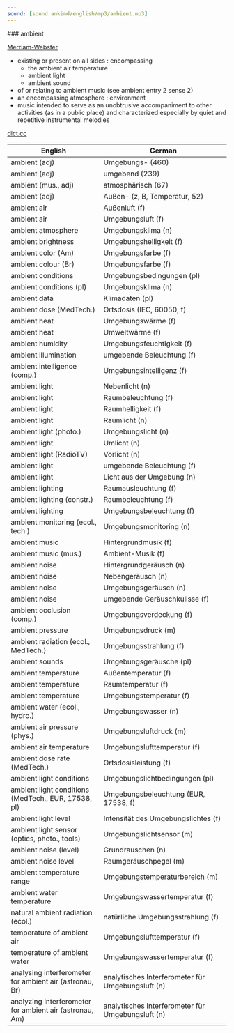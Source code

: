 ```yaml
---
sound: [sound:ankimd/english/mp3/ambient.mp3]
---
```


\### ambient

[Merriam-Webster](https://www.merriam-webster.com/dictionary/ambient)

- existing or present on all sides : encompassing
    - the ambient air temperature
    - ambient light
    - ambient sound
- of or relating to ambient music (see ambient entry 2 sense 2)
- an encompassing atmosphere : environment
- music intended to serve as an unobtrusive accompaniment to other activities (as in a public place) and characterized especially by quiet and repetitive instrumental melodies

[dict.cc](https://www.dict.cc/ambient)

| English        | German       |
| -------------- | ------------ |
| ambient (adj) | Umgebungs- (460) |
| ambient (adj) | umgebend (239) |
| ambient (mus., adj) | atmosphärisch (67) |
| ambient (adj) | Außen- (z, B, Temperatur, 52) |
| ambient air | Außenluft (f) |
| ambient air | Umgebungsluft (f) |
| ambient atmosphere | Umgebungsklima (n) |
| ambient brightness | Umgebungshelligkeit (f) |
| ambient color (Am) | Umgebungsfarbe (f) |
| ambient colour (Br) | Umgebungsfarbe (f) |
| ambient conditions | Umgebungsbedingungen (pl) |
| ambient conditions (pl) | Umgebungsklima (n) |
| ambient data | Klimadaten (pl) |
| ambient dose (MedTech.) | Ortsdosis (IEC, 60050, f) |
| ambient heat | Umgebungswärme (f) |
| ambient heat | Umweltwärme (f) |
| ambient humidity | Umgebungsfeuchtigkeit (f) |
| ambient illumination | umgebende Beleuchtung (f) |
| ambient intelligence <AmI> (comp.) | Umgebungsintelligenz (f) |
| ambient light | Nebenlicht (n) |
| ambient light | Raumbeleuchtung (f) |
| ambient light | Raumhelligkeit (f) |
| ambient light | Raumlicht (n) |
| ambient light (photo.) | Umgebungslicht (n) |
| ambient light | Umlicht (n) |
| ambient light (RadioTV) | Vorlicht (n) |
| ambient light | umgebende Beleuchtung (f) |
| ambient light | Licht aus der Umgebung (n) |
| ambient lighting | Raumausleuchtung (f) |
| ambient lighting (constr.) | Raumbeleuchtung (f) |
| ambient lighting | Umgebungsbeleuchtung (f) |
| ambient monitoring <AM> (ecol., tech.) | Umgebungsmonitoring (n) |
| ambient music | Hintergrundmusik (f) |
| ambient music (mus.) | Ambient-Musik (f) |
| ambient noise | Hintergrundgeräusch (n) |
| ambient noise | Nebengeräusch (n) |
| ambient noise | Umgebungsgeräusch (n) |
| ambient noise | umgebende Geräuschkulisse (f) |
| ambient occlusion <AO> (comp.) | Umgebungsverdeckung (f) |
| ambient pressure | Umgebungsdruck (m) |
| ambient radiation (ecol., MedTech.) | Umgebungsstrahlung <US> (f) |
| ambient sounds | Umgebungsgeräusche (pl) |
| ambient temperature | Außentemperatur (f) |
| ambient temperature | Raumtemperatur (f) |
| ambient temperature | Umgebungstemperatur (f) |
| ambient water (ecol., hydro.) | Umgebungswasser (n) |
| ambient air pressure (phys.) | Umgebungsluftdruck (m) |
| ambient air temperature | Umgebungslufttemperatur (f) |
| ambient dose rate (MedTech.) | Ortsdosisleistung <ODL> (f) |
| ambient light conditions | Umgebungslichtbedingungen (pl) |
| ambient light conditions (MedTech., EUR, 17538, pl) | Umgebungsbeleuchtung (EUR, 17538, f) |
| ambient light level | Intensität des Umgebungslichtes (f) |
| ambient light sensor <ALS> (optics, photo., tools) | Umgebungslichtsensor (m) |
| ambient noise (level) | Grundrauschen (n) |
| ambient noise level | Raumgeräuschpegel (m) |
| ambient temperature range | Umgebungstemperaturbereich (m) |
| ambient water temperature | Umgebungswassertemperatur (f) |
| natural ambient radiation (ecol.) | natürliche Umgebungsstrahlung (f) |
| temperature of ambient air | Umgebungslufttemperatur (f) |
| temperature of ambient water | Umgebungswassertemperatur (f) |
| analysing interferometer for ambient air <ANITA> (astronau, Br) | analytisches Interferometer für Umgebungsluft (n) |
| analyzing interferometer for ambient air <ANITA> (astronau, Am) | analytisches Interferometer für Umgebungsluft (n) |
